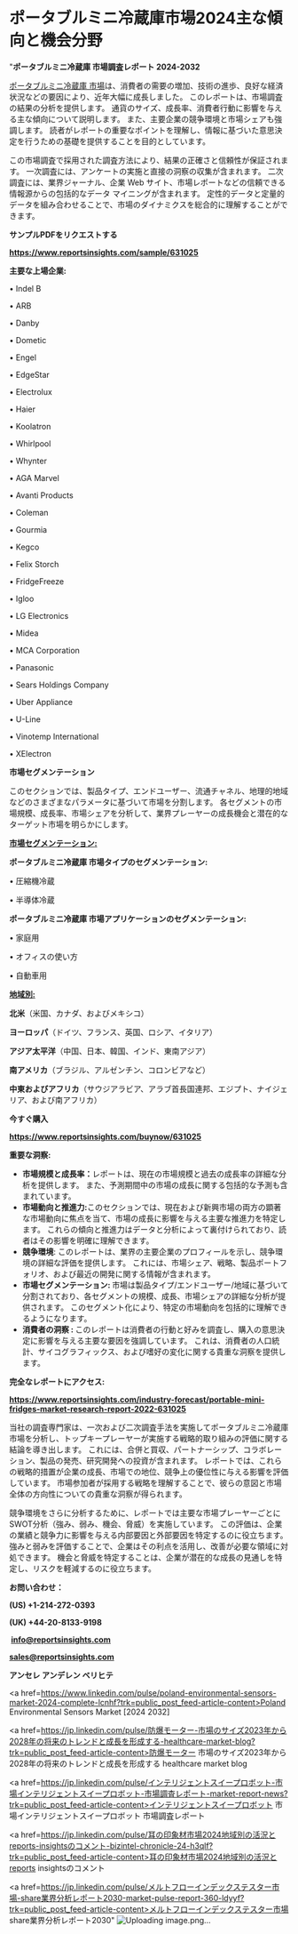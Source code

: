 # ポータブルミニ冷蔵庫市場2024主な傾向と機会分野

"<strong>ポータブルミニ冷蔵庫 市場調査レポート 2024-2032</strong>

<a href=https://www.reportsinsights.com/sample/631025>ポータブルミニ冷蔵庫 市場</a>は、消費者の需要の増加、技術の進歩、良好な経済状況などの要因により、近年大幅に成長しました。 このレポートは、市場調査の結果の分析を提供します。 通貨のサイズ、成長率、消費者行動に影響を与える主な傾向について説明します。 また、主要企業の競争環境と市場シェアも強調します。 読者がレポートの重要なポイントを理解し、情報に基づいた意思決定を行うための基礎を提供することを目的としています。

この市場調査で採用された調査方法により、結果の正確さと信頼性が保証されます。 一次調査には、アンケートの実施と直接の洞察の収集が含まれます。 二次調査には、業界ジャーナル、企業 Web サイト、市場レポートなどの信頼できる情報源からの包括的なデータ マイニングが含まれます。 定性的データと定量的データを組み合わせることで、市場のダイナミクスを総合的に理解することができます。

<strong><b>サンプルPDFをリクエストする</b></strong>

<a href=https://www.reportsinsights.com/sample/631025><strong><u>https://www.reportsinsights.com/sample/631025</u></strong></a>

<strong>主要な上場企業:</strong>

• Indel B

• ARB

• Danby

• Dometic

• Engel

• EdgeStar

• Electrolux

• Haier

• Koolatron

• Whirlpool

• Whynter

• AGA Marvel

• Avanti Products

• Coleman

• Gourmia

• Kegco

• Felix Storch

• FridgeFreeze

• Igloo

• LG Electronics

• Midea

• MCA Corporation

• Panasonic

• Sears Holdings Company

• Uber Appliance

• U-Line

• Vinotemp International

• XElectron

<strong>市場セグメンテーション</strong>

このセクションでは、製品タイプ、エンドユーザー、流通チャネル、地理的地域などのさまざまなパラメータに基づいて市場を分割します。 各セグメントの市場規模、成長率、市場シェアを分析して、業界プレーヤーの成長機会と潜在的なターゲット市場を明らかにします。

<strong><u>市場セグメンテーション</u></strong><strong><u>:</u></strong>

<strong>ポータブルミニ冷蔵庫 市場タイプのセグメンテーション:</strong>

• 圧縮機冷蔵

• 半導体冷蔵

<strong>ポータブルミニ冷蔵庫 市場アプリケーションのセグメンテーション:</strong>

• 家庭用

• オフィスの使い方

• 自動車用

<strong><u>地域別</u></strong><strong><u>:</u></strong>

<strong>北米</strong>（米国、カナダ、およびメキシコ）

<strong>ヨーロッパ</strong>（ドイツ、フランス、英国、ロシア、イタリア）

<strong>アジア太平洋</strong>（中国、日本、韓国、インド、東南アジア）

<strong>南アメリカ</strong>（ブラジル、アルゼンチン、コロンビアなど）

<strong>中東およびアフリカ</strong>（サウジアラビア、アラブ首長国連邦、エジプト、ナイジェリア、および南アフリカ）

<strong>今すぐ購入</strong>

<a href=https://www.reportsinsights.com/buynow/631025><strong><u>https://www.reportsinsights.com/buynow/631025</u></strong></a>

<strong>重要な洞察:</strong>
<ul>
  <li><strong>市場規模と成長率：</strong>レポートは、現在の市場規模と過去の成長率の詳細な分析を提供します。 また、予測期間中の市場の成長に関する包括的な予測も含まれています。</li>
  <li><strong>市場動向と推進力:</strong>このセクションでは、現在および新興市場の両方の顕著な市場動向に焦点を当て、市場の成長に影響を与える主要な推進力を特定します。 これらの傾向と推進力はデータと分析によって裏付けられており、読者はその影響を明確に理解できます。</li>
  <li><strong>競争環境</strong>: このレポートは、業界の主要企業のプロフィールを示し、競争環境の詳細な評価を提供します。 これには、市場シェア、戦略、製品ポートフォリオ、および最近の開発に関する情報が含まれます。</li>
  <li><strong>市場セグメンテーション: </strong>市場は製品タイプ/エンドユーザー/地域に基づいて分割されており、各セグメントの規模、成長、市場シェアの詳細な分析が提供されます。 このセグメント化により、特定の市場動向を包括的に理解できるようになります。</li>
  <li><strong>消費者の洞察 : </strong>このレポートは消費者の行動と好みを調査し、購入の意思決定に影響を与える主要な要因を強調しています。 これは、消費者の人口統計、サイコグラフィックス、および嗜好の変化に関する貴重な洞察を提供します。</li>
</ul>
<strong>完全なレポートにアクセス:</strong>

<a href=https://www.reportsinsights.com/industry-forecast/portable-mini-fridges-market-research-report-2022-631025><strong><u><b>https://www.reportsinsights.com/industry-forecast/portable-mini-fridges-market-research-report-2022-631025</b></u></strong></a>

当社の調査専門家は、一次および二次調査手法を実施してポータブルミニ冷蔵庫市場を分析し、トップキープレーヤーが実施する戦略的取り組みの評価に関する結論を導き出します。 これには、合併と買収、パートナーシップ、コラボレーション、製品の発売、研究開発への投資が含まれます。 レポートでは、これらの戦略的措置が企業の成長、市場での地位、競争上の優位性に与える影響を評価しています。 市場参加者が採用する戦略を理解することで、彼らの意図と市場全体の方向性についての貴重な洞察が得られます。

競争環境をさらに分析するために、レポートでは主要な市場プレーヤーごとにSWOT分析（強み、弱み、機会、脅威）を実施しています。 この評価は、企業の業績と競争力に影響を与える内部要因と外部要因を特定するのに役立ちます。 強みと弱みを評価することで、企業はその利点を活用し、改善が必要な領域に対処できます。 機会と脅威を特定することは、企業が潜在的な成長の見通しを特定し、リスクを軽減するのに役立ちます。

<strong>お問い合わせ：</strong>

<strong>(US) +1-214-272-0393</strong>

<strong>(UK) +44-20-8133-9198</strong>

<strong> </strong><a href=info@reportsinsights.com><strong><u>info@reportsinsights.com</u></strong></a>

<a href=sales@reportsinsights.com><strong><u>sales@reportsinsights.com</u></strong></a>

<strong>アンセレ アンデレン ベリヒテ</strong>

<a href=https://www.linkedin.com/pulse/poland-environmental-sensors-market-2024-complete-lcnhf?trk=public_post_feed-article-content>Poland Environmental Sensors Market [2024 2032]</a>

<a href=https://jp.linkedin.com/pulse/防爆モーター-市場のサイズ2023年から2028年の将来のトレンドと成長を形成する-healthcare-market-blog?trk=public_post_feed-article-content>防爆モーター 市場のサイズ2023年から2028年の将来のトレンドと成長を形成する healthcare market blog</a>

<a href=https://jp.linkedin.com/pulse/インテリジェントスイープロボット-市場インテリジェントスイープロボット-市場調査レポート-market-report-news?trk=public_post_feed-article-content>インテリジェントスイープロボット 市場インテリジェントスイープロボット 市場調査レポート</a>

<a href=https://jp.linkedin.com/pulse/耳の印象材市場2024地域別の活況とreports-insightsのコメント-bizintel-chronicle-24-h3qlf?trk=public_post_feed-article-content>耳の印象材市場2024地域別の活況とreports insightsのコメント</a>

<a href=https://jp.linkedin.com/pulse/メルトフローインデックステスター市場-share業界分析レポート2030-market-pulse-report-360-ldyyf?trk=public_post_feed-article-content>メルトフローインデックステスター市場 share業界分析レポート2030</a>"
![Uploading image.png…]()
